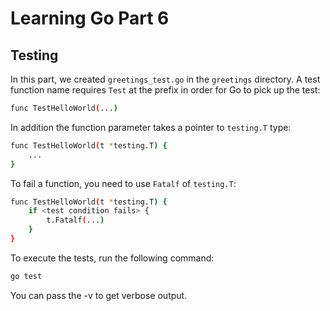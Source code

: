# Learning Go Part 6

## Testing

In this part, we created `greetings_test.go` in the `greetings` directory. A test function name requires `Test` at the prefix in order for Go to pick up the test:

```sh 
func TestHelloWorld(...)
```

In addition the function parameter takes a pointer to `testing.T` type:

```sh
func TestHelloWorld(t *testing.T) {
    ...
}
```

To fail a function, you need to use `Fatalf` of `testing.T`:

```sh
func TestHelloWorld(t *testing.T) {
    if <test condition fails> {
        t.Fatalf(...)
    }
}
```

To execute the tests, run the following command:

```sh
go test
```

You can pass the -v to get verbose output.